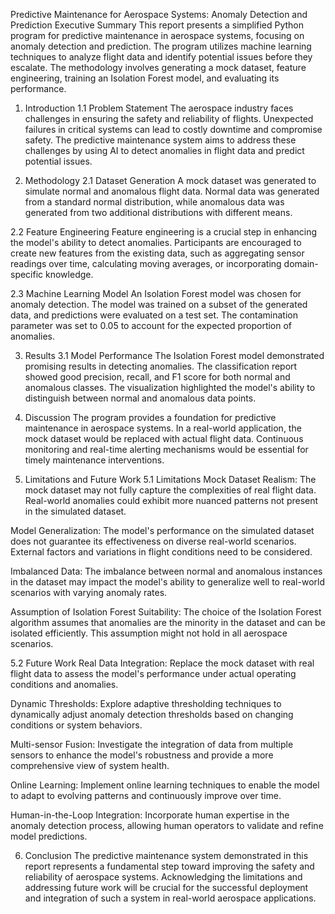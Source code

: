 Predictive Maintenance for Aerospace Systems: Anomaly Detection and Prediction
Executive Summary
This report presents a simplified Python program for predictive maintenance in aerospace systems, focusing on anomaly detection and prediction. The program utilizes machine learning techniques to analyze flight data and identify potential issues before they escalate. The methodology involves generating a mock dataset, feature engineering, training an Isolation Forest model, and evaluating its performance.

1. Introduction
1.1 Problem Statement
The aerospace industry faces challenges in ensuring the safety and reliability of flights. Unexpected failures in critical systems can lead to costly downtime and compromise safety. The predictive maintenance system aims to address these challenges by using AI to detect anomalies in flight data and predict potential issues.

2. Methodology
2.1 Dataset Generation
A mock dataset was generated to simulate normal and anomalous flight data. Normal data was generated from a standard normal distribution, while anomalous data was generated from two additional distributions with different means.

2.2 Feature Engineering
Feature engineering is a crucial step in enhancing the model's ability to detect anomalies. Participants are encouraged to create new features from the existing data, such as aggregating sensor readings over time, calculating moving averages, or incorporating domain-specific knowledge.

2.3 Machine Learning Model
An Isolation Forest model was chosen for anomaly detection. The model was trained on a subset of the generated data, and predictions were evaluated on a test set. The contamination parameter was set to 0.05 to account for the expected proportion of anomalies.

3. Results
3.1 Model Performance
The Isolation Forest model demonstrated promising results in detecting anomalies. The classification report showed good precision, recall, and F1 score for both normal and anomalous classes. The visualization highlighted the model's ability to distinguish between normal and anomalous data points.

4. Discussion
The program provides a foundation for predictive maintenance in aerospace systems. In a real-world application, the mock dataset would be replaced with actual flight data. Continuous monitoring and real-time alerting mechanisms would be essential for timely maintenance interventions.

5. Limitations and Future Work
5.1 Limitations
Mock Dataset Realism: The mock dataset may not fully capture the complexities of real flight data. Real-world anomalies could exhibit more nuanced patterns not present in the simulated dataset.

Model Generalization: The model's performance on the simulated dataset does not guarantee its effectiveness on diverse real-world scenarios. External factors and variations in flight conditions need to be considered.

Imbalanced Data: The imbalance between normal and anomalous instances in the dataset may impact the model's ability to generalize well to real-world scenarios with varying anomaly rates.

Assumption of Isolation Forest Suitability: The choice of the Isolation Forest algorithm assumes that anomalies are the minority in the dataset and can be isolated efficiently. This assumption might not hold in all aerospace scenarios.

5.2 Future Work
Real Data Integration: Replace the mock dataset with real flight data to assess the model's performance under actual operating conditions and anomalies.

Dynamic Thresholds: Explore adaptive thresholding techniques to dynamically adjust anomaly detection thresholds based on changing conditions or system behaviors.

Multi-sensor Fusion: Investigate the integration of data from multiple sensors to enhance the model's robustness and provide a more comprehensive view of system health.

Online Learning: Implement online learning techniques to enable the model to adapt to evolving patterns and continuously improve over time.

Human-in-the-Loop Integration: Incorporate human expertise in the anomaly detection process, allowing human operators to validate and refine model predictions.

6. Conclusion
The predictive maintenance system demonstrated in this report represents a fundamental step toward improving the safety and reliability of aerospace systems. Acknowledging the limitations and addressing future work will be crucial for the successful deployment and integration of such a system in real-world aerospace applications.

